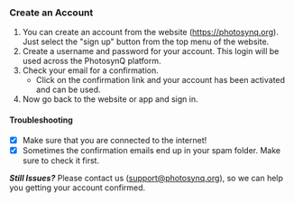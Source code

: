### Create an Account

1. You can create an account from the website (<https://photosynq.org>). Just select the "sign up" button from the top menu of the website.
2. Create a username and password for your account. This login will be used across the PhotosynQ platform.
3. Check your email for a confirmation.
   - Click on the confirmation link and your account has been activated and can be used.
4. Now go back to the website or app and sign in.

#### Troubleshooting

- [x] Make sure that you are connected to the internet!
- [x] Sometimes the confirmation emails end up in your spam folder. Make sure to check it first.

***Still Issues?*** Please contact us (<support@photosynq.org>), so we can help you getting your account confirmed.